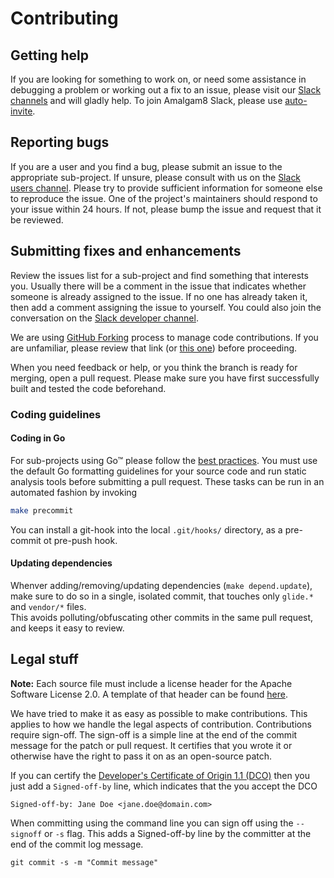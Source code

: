 # Contributing

## Getting help
If you are looking for something to work on, or need some assistance in debugging a problem or working out a fix to an issue, please visit our [Slack channels](https://amalgam8.slack.com/) and will gladly help.
To join Amalgam8 Slack, please use [auto-invite](https://amalgam8-slack-invite.mybluemix.net/). 

## Reporting bugs
If you are a user and you find a bug, please submit an issue to the appropriate sub-project. 
If unsure, please consult with us on the [Slack users channel](https://amalgam8.slack.com/messages/users/). 
Please try to provide sufficient information for someone else to reproduce the issue. 
One of the project's maintainers should respond to your issue within 24 hours. 
If not, please bump the issue and request that it be reviewed.

## Submitting fixes and enhancements
Review the issues list for a sub-project and find something that interests you. 
Usually there will be a comment in the issue that indicates whether someone is already assigned to the issue. 
If no one has already taken it, then add a comment assigning the issue to yourself. 
You could also join the conversation on the [Slack developer channel](https://amalgam8.slack.com/messages/devel/).

We are using [GitHub Forking](https://guides.github.com/activities/forking/) process to manage code contributions. 
If you are unfamiliar, please review that link (or [this one](https://www.atlassian.com/git/tutorials/comparing-workflows/forking-workflow)) before proceeding.

When you need feedback or help, or you think the branch is ready for merging, open a pull request.
Please make sure you have first successfully built and tested the code beforehand.
  
### Coding guidelines

#### Coding in Go
For sub-projects using Go&trade; please follow the [best practices](http://golang.org/doc/effective_go.html).
You must use the default Go formatting guidelines for your source code and
run static analysis tools before submitting a pull request. These tasks can
be run in an automated fashion by invoking
```bash
make precommit
```
You can install a git-hook into the local `.git/hooks/` directory, as a
pre-commit ot pre-push hook.

<!-- and run the following tools against your Go code and fix all errors and warnings: -->
<!-- - [golint](https://github.com/golang/lint) -->
<!-- - [go vet](https://golang.org/cmd/vet/) -->
<!-- - [goimports](https://godoc.org/golang.org/x/tools/cmd/goimports) -->

#### Updating dependencies

Whenver adding/removing/updating dependencies (`make depend.update`), make sure to do so in a single, isolated commit, that touches only `glide.*` and `vendor/*` files.  
This avoids polluting/obfuscating other commits in the same pull request, and keeps it easy to review.
  
## Legal stuff

**Note:** Each source file must include a license header for the Apache Software License 2.0. 
A template of that header can be found [here](http://www.apache.org/licenses/LICENSE-2.0#apply).

We have tried to make it as easy as possible to make contributions. 
This applies to how we handle the legal aspects of contribution. 
Contributions require sign-off. 
The sign-off is a simple line at the end of the commit message for the patch or pull request.
It certifies that you wrote it or otherwise have the right to pass it on as an open-source patch. 

If you can certify the [Developer's Certificate of Origin 1.1 (DCO)](http://elinux.org/Developer_Certificate_Of_Origin) then you just add a `Signed-off-by` line, which indicates that the you accept the DCO

    Signed-off-by: Jane Doe <jane.doe@domain.com>

When committing using the command line you can sign off using the `--signoff` or `-s` flag. 
This adds a Signed-off-by line by the committer at the end of the commit log message.

    git commit -s -m "Commit message"
